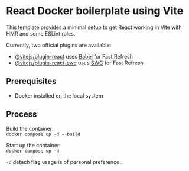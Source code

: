 # React Docker boilerplate using Vite

This template provides a minimal setup to get React working in Vite with HMR and some ESLint rules.

Currently, two official plugins are available:

-   [@vitejs/plugin-react](https://github.com/vitejs/vite-plugin-react/blob/main/packages/plugin-react/README.md) uses [Babel](https://babeljs.io/) for Fast Refresh
-   [@vitejs/plugin-react-swc](https://github.com/vitejs/vite-plugin-react-swc) uses [SWC](https://swc.rs/) for Fast Refresh

## Prerequisites

-   Docker installed on the local system

## Process

Build the container:\
<code>docker compose up -d --build</code>

Start up the container:\
<code>docker compose up -d</code>

<code>-d</code> detach flag usage is of personal preference.
